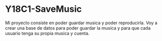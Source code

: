 # Y18C1-SaveMusic

Mi proyecto consiste en poder guardar musica y poder reproducirla. Voy a crear una base de datos para poder guardar la musica y para que cada usuario tenga su propia musica y cuenta.
